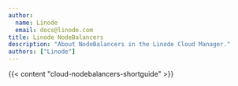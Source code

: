 ```yaml
---
author:
  name: Linode
  email: docs@linode.com
title: Linode NodeBalancers
description: "About NodeBalancers in the Linode Cloud Manager."
authors: ["Linode"]
---
```


{{< content "cloud-nodebalancers-shortguide" >}}
